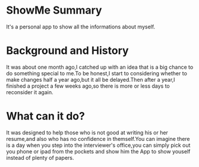 # ShowMe Summary
  It's a personal app to show all the informations about myself.
# Background and History
  It was about one month ago,I catched up with an idea that is a big chance to do something special to me.To be honest,I start to considering whether to make changes half a year ago,but it all be delayed.Then after a year,I finished a project a few weeks ago,so there is more or less days to reconsider it again.
# What can it do?
  It was designed to help those who is not good at writing his or her resume,and also who has no confidence in themself.You can imagine there is a day when you step into the interviewer's office,you can simply pick out you phone or ipad from the pockets and show him the App to show youself instead of plenty of papers.
